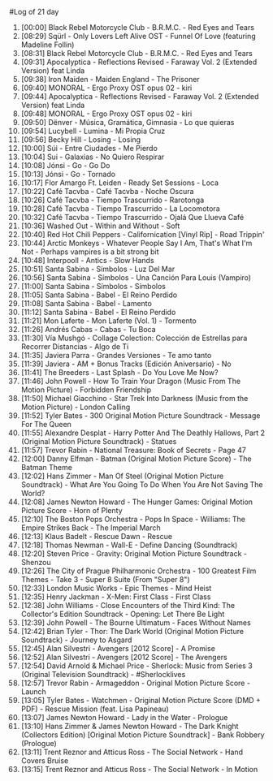 #Log of 21 day

1. [00:00] Black Rebel Motorcycle Club - B.R.M.C. - Red Eyes and Tears
1. [08:29] Sqürl - Only Lovers Left Alive OST - Funnel Of Love (featuring Madeline Follin)
1. [08:31] Black Rebel Motorcycle Club - B.R.M.C. - Red Eyes and Tears
1. [09:31] Apocalyptica - Reflections Revised - Faraway Vol. 2 (Extended Version) feat Linda
1. [09:38] Iron Maiden - Maiden England - The Prisoner
1. [09:40] MONORAL - Ergo Proxy OST opus 02 - kiri
1. [09:44] Apocalyptica - Reflections Revised - Faraway Vol. 2 (Extended Version) feat Linda
1. [09:48] MONORAL - Ergo Proxy OST opus 02 - kiri
1. [09:50] Dënver - Música, Gramática, Gimnasia - Lo que quieras
1. [09:54] Lucybell - Lumina - Mi Propia Cruz
1. [09:56] Becky Hill - Losing - Losing
1. [10:00] Súi - Entre Ciudades - Me Pierdo
1. [10:04] Sui - Galaxias - No Quiero Respirar
1. [10:08] Jónsi - Go - Go Do
1. [10:13] Jónsi - Go - Tornado
1. [10:17] Flor Amargo Ft. Leiden - Ready Set Sessions - Loca
1. [10:22] Café Tacvba - Café Tacvba - Noche Oscura
1. [10:26] Café Tacvba - Tiempo Trascurrido - Rarotonga
1. [10:28] Café Tacvba - Tiempo Trascurrido - La Locomotora
1. [10:32] Café Tacvba - Tiempo Trascurrido - Ojalá Que Llueva Café
1. [10:36] Washed Out - Within and Without - Soft
1. [10:40] Red Hot Chili Peppers - Californication [Vinyl Rip] - Road Trippin'
1. [10:44] Arctic Monkeys - Whatever People Say I Am, That's What I'm Not - Perhaps vampires is a bit strong bit
1. [10:48] Interpooll - Antics - Slow Hands
1. [10:51] Santa Sabina - Símbolos - Luz Del Mar
1. [10:56] Santa Sabina - Símbolos - Una Canción Para Louis (Vampiro)
1. [11:00] Santa Sabina - Símbolos - Símbolos
1. [11:05] Santa Sabina - Babel - El Reino Perdido
1. [11:08] Santa Sabina - Babel - Lamento
1. [11:12] Santa Sabina - Babel - El Reino Perdido
1. [11:21] Mon Laferte - Mon Laferte (Vol. 1) - Tormento
1. [11:26] Andrés Cabas - Cabas - Tu Boca
1. [11:30] Vía Mushgó - Collage Colection: Colección de Estrellas para Recorrer Distancias - Algo de Ti
1. [11:35] Javiera Parra - Grandes Versiones - Te amo tanto
1. [11:39] Javiera - AM + Bonus Tracks (Edición Aniversario) - No
1. [11:41] The Breeders - Last Splash - Do You Love Me Now?
1. [11:46] John Powell - How To Train Your Dragon (Music From The Motion Picture) - Forbidden Friendship
1. [11:50] Michael Giacchino - Star Trek Into Darkness (Music from the Motion Picture) - London Calling
1. [11:52] Tyler Bates - 300 Original Motion Picture Soundtrack - Message For The Queen
1. [11:55] Alexandre Desplat - Harry Potter And The Deathly Hallows, Part 2 (Original Motion Picture Soundtrack) - Statues
1. [11:57] Trevor Rabin - National Treasure: Book of Secrets - Page 47
1. [12:00] Danny Elfman - Batman (Original Motion Picture Score) - The Batman Theme
1. [12:02] Hans Zimmer - Man Of Steel (Original Motion Picture Soundtrack) - What Are You Going To Do When You Are Not Saving The World?
1. [12:08] James Newton Howard - The Hunger Games: Original Motion Picture Score - Horn of Plenty
1. [12:10] The Boston Pops Orchestra - Pops In Space - Williams: The Empire Strikes Back - The Imperial March
1. [12:13] Klaus Badelt - Rescue Dawn - Rescue
1. [12:18] Thomas Newman - Wall-E - Define Dancing (Soundtrack)
1. [12:20] Steven Price - Gravity: Original Motion Picture Soundtrack - Shenzou
1. [12:26] The City of Prague Philharmonic Orchestra - 100 Greatest Film Themes - Take 3 - Super 8 Suite (From "Super 8")
1. [12:33] London Music Works - Epic Themes - Mind Heist
1. [12:35] Henry Jackman - X-Men: First Class - First Class
1. [12:38] John Williams - Close Encounters of the Third Kind: The Collector's Edition Soundtrack - Opening: Let There Be Light
1. [12:39] John Powell - The Bourne Ultimatum - Faces Without Names
1. [12:42] Brian Tyler - Thor: The Dark World (Original Motion Picture Soundtrack) - Journey to Asgard
1. [12:45] Alan Silvestri - Avengers [2012 Score] - A Promise
1. [12:52] Alan Silvestri - Avengers [2012 Score] - The Avengers
1. [12:54] David Arnold & Michael Price - Sherlock: Music from Series 3 (Original Television Soundtrack) - #Sherlocklives
1. [12:57] Trevor Rabin - Armageddon - Original Motion Picture Score - Launch
1. [13:05] Tyler Bates - Watchmen - Original Motion Picture Score (DMD + PDF) - Rescue Mission (feat. Lisa Papineau)
1. [13:07] James Newton Howard - Lady in the Water - Prologue
1. [13:10] Hans Zimmer & James Newton Howard - The Dark Knight (Collectors Edition) [Original Motion Picture Soundtrack] - Bank Robbery (Prologue)
1. [13:11] Trent Reznor and Atticus Ross - The Social Network - Hand Covers Bruise
1. [13:15] Trent Reznor and Atticus Ross - The Social Network - In Motion
